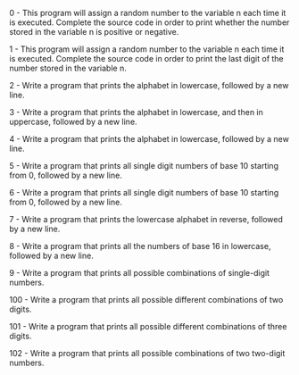 0 - This program will assign a random number to the variable n each time it is executed. Complete the source code in order to print whether the number stored in the variable n is positive or negative.

1 - This program will assign a random number to the variable n each time it is executed. Complete the source code in order to print the last digit of the number stored in the variable n.

2 - Write a program that prints the alphabet in lowercase, followed by a new line.

3 - Write a program that prints the alphabet in lowercase, and then in uppercase, followed by a new line.

4 - Write a program that prints the alphabet in lowercase, followed by a new line.

5 - Write a program that prints all single digit numbers of base 10 starting from 0, followed by a new line.

6 - Write a program that prints all single digit numbers of base 10 starting from 0, followed by a new line.

7 - Write a program that prints the lowercase alphabet in reverse, followed by a new line.

8 - Write a program that prints all the numbers of base 16 in lowercase, followed by a new line.

9 - Write a program that prints all possible combinations of single-digit numbers.

100 - Write a program that prints all possible different combinations of two digits.

101 - Write a program that prints all possible different combinations of three digits.

102 - Write a program that prints all possible combinations of two two-digit numbers.

